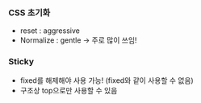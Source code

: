 ### CSS 초기화

- reset : aggressive
- Normalize : gentle -> 주로 많이 쓰임!



### Sticky

- fixed를 해제해야 사용 가능! (fixed와 같이 사용할 수 없음)
- 구조상 top으로만 사용할 수 있음